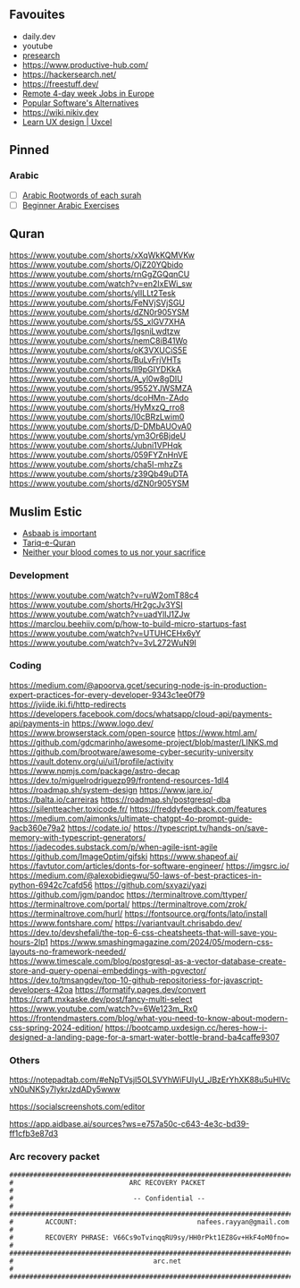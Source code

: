 ## Favouites
- daily.dev
- youtube
- [presearch](https://presearch.com/)
- https://www.productive-hub.com/
- https://hackersearch.net/
- https://freestuff.dev/
- [Remote 4-day week Jobs in Europe](https://www.arbeitnow.com/)
- [Popular Software's Alternatives](https://alternative.me/)
- https://wiki.nikiv.dev
- [Learn UX design | Uxcel](https://app.uxcel.com/courses)

## Pinned

### Arabic
- [ ] [Arabic Rootwords of each surah](https://www.rootwordsofquran.com/Home/Details/91)
- [ ] [Beginner Arabic Exercises](https://arabicforbeginners.com/)

## Quran
https://www.youtube.com/shorts/xXqWkKQMVKw
https://www.youtube.com/shorts/OjZ20YQbido
https://www.youtube.com/shorts/rnGgZGQqnCU
https://www.youtube.com/watch?v=en2IxEWi_sw
https://www.youtube.com/shorts/ylILLt2Tesk
https://www.youtube.com/shorts/FeNVjSVjSGU
https://www.youtube.com/shorts/dZN0r905YSM
https://www.youtube.com/shorts/5S_xlGV7XHA
https://www.youtube.com/shorts/IgsniLwdtzw
https://www.youtube.com/shorts/nemC8iB41Wo
https://www.youtube.com/shorts/oK3VXUCiS5E
https://www.youtube.com/shorts/BuLvFrjVHTs
https://www.youtube.com/shorts/Il9pGIYDKkA
https://www.youtube.com/shorts/A_yl0w8gDIU
https://www.youtube.com/shorts/9552YJWSMZA
https://www.youtube.com/shorts/dcoHMn-ZAdo
https://www.youtube.com/shorts/HyMxzQ_rro8
https://www.youtube.com/shorts/I0cBRzLwim0
https://www.youtube.com/shorts/D-DMbAUOvA0
https://www.youtube.com/shorts/ym3Or6BjdeU
https://www.youtube.com/shorts/Jubni1VPHqk
https://www.youtube.com/shorts/059FYZnHnVE
https://www.youtube.com/shorts/cha5I-mhzZs
https://www.youtube.com/shorts/z39Qb49uDTA
https://www.youtube.com/shorts/dZN0r905YSM

## Muslim Estic
- [Asbaab is important](https://youtube.com/shorts/CpHucGvO4Ws?si=CE3GSAh008cWuEIg)
- [Tariq-e-Quran](https://youtube.com/shorts/uW0b5vM_nwk?si=uM6R6s9LEAaUToDr)
- [Neither your blood comes to us nor your sacrifice](https://youtube.com/shorts/gI7w8R8WCbs?si=4yiLsVb8w-Xpn_r7)

### Development
https://www.youtube.com/watch?v=ruW2omT88c4
https://www.youtube.com/shorts/Hr2gcJv3YSI
https://www.youtube.com/watch?v=uadYlIJ1ZJw
https://marclou.beehiiv.com/p/how-to-build-micro-startups-fast
https://www.youtube.com/watch?v=UTUHCEHx6yY
https://www.youtube.com/watch?v=3vL272WuN9I


### Coding

https://medium.com/@apoorva.gcet/securing-node-js-in-production-expert-practices-for-every-developer-9343c1ee0f79
https://jviide.iki.fi/http-redirects
https://developers.facebook.com/docs/whatsapp/cloud-api/payments-api/payments-in
https://www.logo.dev/
https://www.browserstack.com/open-source
https://www.html.am/
https://github.com/gdcmarinho/awesome-project/blob/master/LINKS.md
https://github.com/brootware/awesome-cyber-security-university
https://vault.dotenv.org/ui/ui1/profile/activity
https://www.npmjs.com/package/astro-decap
https://dev.to/miguelrodriguezp99/frontend-resources-1dl4
https://roadmap.sh/system-design
https://www.jare.io/
https://balta.io/carreiras
https://roadmap.sh/postgresql-dba
https://silentteacher.toxicode.fr/
https://freddyfeedback.com/features
https://medium.com/aimonks/ultimate-chatgpt-4o-prompt-guide-9acb360e79a2
https://codate.io/
https://typescript.tv/hands-on/save-memory-with-typescript-generators/
https://jadecodes.substack.com/p/when-agile-isnt-agile
https://github.com/ImageOptim/gifski
https://www.shapeof.ai/
https://favtutor.com/articles/donts-for-software-engineer/
https://imgsrc.io/
https://medium.com/@alexobidiegwu/50-laws-of-best-practices-in-python-6942c7cafd56
https://github.com/sxyazi/yazi
https://github.com/jgm/pandoc
https://terminaltrove.com/ttyper/
https://terminaltrove.com/portal/
https://terminaltrove.com/zrok/
https://terminaltrove.com/hurl/
https://fontsource.org/fonts/lato/install
https://www.fontshare.com/
https://variantvault.chrisabdo.dev/
https://dev.to/devshefali/the-top-6-css-cheatsheets-that-will-save-you-hours-2lp1
https://www.smashingmagazine.com/2024/05/modern-css-layouts-no-framework-needed/
https://www.timescale.com/blog/postgresql-as-a-vector-database-create-store-and-query-openai-embeddings-with-pgvector/
https://dev.to/tmsangdev/top-10-github-repositoriess-for-javascript-developers-42oa
https://formatify.pages.dev/convert
https://craft.mxkaske.dev/post/fancy-multi-select
https://www.youtube.com/watch?v=6We123m_Rx0
https://frontendmasters.com/blog/what-you-need-to-know-about-modern-css-spring-2024-edition/
https://bootcamp.uxdesign.cc/heres-how-i-designed-a-landing-page-for-a-smart-water-bottle-brand-ba4caffe9307


### Others
https://notepadtab.com/#eNpTVsjI5OLSVYhWiFUIyU_JBzErYhXK88u5uHIVcvN0uNKSy7IykrJzdADy5www

https://socialscreenshots.com/editor

https://app.aidbase.ai/sources?ws=e757a50c-c643-4e3c-bd39-ff1cfb3e87d3

### Arc recovery packet
```
################################################################################
#                             ARC RECOVERY PACKET                              #
#                              -- Confidential --                              #
################################################################################
#        ACCOUNT:                              nafees.rayyan@gmail.com         #
#        RECOVERY PHRASE: V66Cs9oTvinqqRU9sy/HH0rPkt1EZ8Gv+HkF4oM0fno=         #
################################################################################
#                                   arc.net                                    #
################################################################################
```